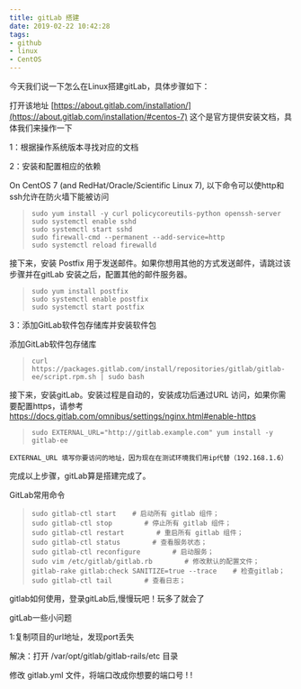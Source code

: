 ```yaml
---
title: gitLab 搭建
date: 2019-02-22 10:42:28
tags:
- github
- linux
- CentOS
---
```

今天我们说一下怎么在Linux搭建gitLab，具体步骤如下：

打开该地址 [https://about.gitlab.com/installation/](https://about.gitlab.com/installation/#centos-7) 这个是官方提供安装文档，具体我们来操作一下

1：根据操作系统版本寻找对应的文档

2：安装和配置相应的依赖

On CentOS 7 (and RedHat/Oracle/Scientific Linux 7), 以下命令可以使http和ssh允许在防火墙下能被访问
>
> ```
> sudo yum install -y curl policycoreutils-python openssh-server
> sudo systemctl enable sshd
> sudo systemctl start sshd
> sudo firewall-cmd --permanent --add-service=http
> sudo systemctl reload firewalld
> ```

<!-- more -->

接下来，安装 Postfix 用于发送邮件。如果你想用其他的方式发送邮件，请跳过该步骤并在gitLab 安装之后，配置其他的邮件服务器。

>
> ```
> sudo yum install postfix
> sudo systemctl enable postfix
> sudo systemctl start postfix
> ```

3：添加GitLab软件包存储库并安装软件包

添加GitLab软件包存储库
>
> ```
> curl https://packages.gitlab.com/install/repositories/gitlab/gitlab-ee/script.rpm.sh | sudo bash
> ```

接下来，安装gitLab。安装过程是自动的，安装成功后通过URL 访问，如果你需要配置https，请参考 https://docs.gitlab.com/omnibus/settings/nginx.html#enable-https
>
> ```
> sudo EXTERNAL_URL="http://gitlab.example.com" yum install -y gitlab-ee
> ```

```
EXTERNAL_URL 填写你要访问的地址，因为现在在测试环境我们用ip代替（192.168.1.6）
```

完成以上步骤，gitLab算是搭建完成了。

GitLab常用命令
>
> ```none
> sudo gitlab-ctl start    # 启动所有 gitlab 组件；
> sudo gitlab-ctl stop        # 停止所有 gitlab 组件；
> sudo gitlab-ctl restart        # 重启所有 gitlab 组件；
> sudo gitlab-ctl status        # 查看服务状态；
> sudo gitlab-ctl reconfigure        # 启动服务；
> sudo vim /etc/gitlab/gitlab.rb        # 修改默认的配置文件；
> gitlab-rake gitlab:check SANITIZE=true --trace    # 检查gitlab；
> sudo gitlab-ctl tail        # 查看日志；
> ```

gitlab如何使用，登录gitLab后,慢慢玩吧！玩多了就会了

gitLab一些小问题

1:复制项目的url地址，发现port丢失

解决：打开 /var/opt/gitlab/gitlab-rails/etc 目录

修改 gitlab.yml 文件，将端口改成你想要的端口号 ! !